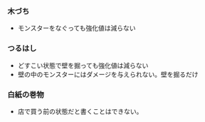 ### 木づち
- モンスターをなぐっても強化値は減らない

### つるはし
- どすこい状態で壁を掘っても強化値は減らない
- 壁の中のモンスターにはダメージを与えられない。壁を掘るだけ

### 白紙の巻物
- 店で買う前の状態だと書くことはできない。
